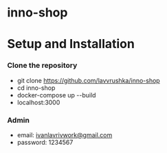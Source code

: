 # inno-shop
# Setup and Installation
### Clone the repository
- git clone https://github.com/lavvrushka/inno-shop
- cd inno-shop
- docker-compose up --build
- localhost:3000
### Admin 
- email: ivanlavrivwork@gmail.com
- password: 1234567
